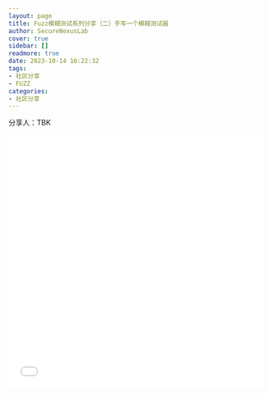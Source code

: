 ```yaml
---
layout: page
title: Fuzz模糊测试系列分享（二）手写一个模糊测试器
author: SecureNexusLab
cover: true
sidebar: []
readmore: true
date: 2023-10-14 16:22:32
tags: 
- 社区分享
- FUZZ
categories:
- 社区分享
---
```


分享人：TBK

<iframe src="//player.bilibili.com/player.html?aid=319662360&bvid=BV1Tw411C7RH&cid=1299001197&p=1&autoplay=0" allowfullscreen="allowfullscreen" width="100%" height="500" scrolling="no" frameborder="0" sandbox="allow-top-navigation allow-same-origin allow-forms allow-scripts"></iframe>